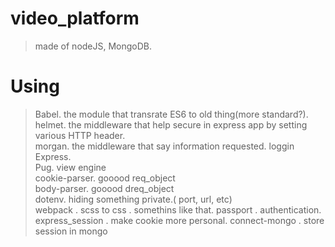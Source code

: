 # video_platform
> made of nodeJS, MongoDB.

# Using
> Babel. the module that transrate ES6 to old thing(more standard?).   
> helmet. the middleware that help secure in express app by setting various HTTP header.   
> morgan. the middleware that say information requested. loggin   
> Express.    
> Pug.  view engine   
> cookie-parser. gooood req_object   
> body-parser. gooood dreq_object   
> dotenv. hiding something private.( port, url, etc)   
> webpack   . scss to css . somethins like that.
> passport . authentication.
> express_session . make cookie more personal.
> connect-mongo . store session in mongo
